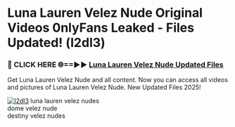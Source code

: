 # Luna Lauren Velez Nude Original Videos 0nlyFans Leaked - Files Updated! (l2dl3)

<h3>🔴 CLICK HERE 🌐==►► <a href="https://tinyurl.com/5h6xmrr3" rel="nofollow">Luna Lauren Velez Nude Updated Files</a></h3>

Get Luna Lauren Velez Nude and all content. Now you can access all videos and pictures of Luna Lauren Velez Nude. New Updated Files 2025!

[![l2dl3](https://i.imgur.com/KVD873Z.gif)](https://tinyurl.com/5h6xmrr3)
luna lauren velez nudes<br>
dome velez nude<br>
destiny velez nudes